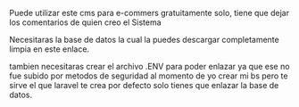 Puede utilizar este cms para e-commers gratuitamente solo, tiene que dejar los comentarios de quien creo el Sistema

Necesitaras la base de datos la cual la puedes descargar completamente limpia en este enlace.

tambien necesitaras crear el archivo .ENV para poder enlazar ya que ese no fue subido por metodos de seguridad al momento de yo crear mi bs pero te sirve el que laravel te crea por defecto solo tienes que enlazar la base de datos.